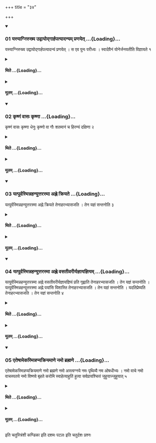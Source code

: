+++
title = "३४"

+++

<div class="js_include" includetitle="true" newlevelforh1="3" unfilled url="/vedAH_yajuH/taittirIyam/sUtram/ApastambaH/shrautam/vishvAsa-prastutiH/14/34/01_yasyAgnirukhya_udvAyodgArhapatyAdanyam_praNayet.md">
<details open><summary><h3>01 यस्याग्निरुख्य उद्वायोद्गार्हपत्यादन्यम् प्रणयेत् ...{Loading}...</h3></summary>

यस्याग्निरुख्य उद्वायोद्गार्हपत्यादन्यं प्रणयेत् । स एव पुनः परीध्यः । स्वादेवैनं योनेर्जनयतीति विज्ञायते १
</details>
</div>
<div class="js_include collapsed" newlevelforh1="4" title="थिते" unfilled url="/vedAH_yajuH/taittirIyam/sUtram/ApastambaH/shrautam/thite/14/34/01_yasyAgnirukhya_udvAyodgArhapatyAdanyam_praNayet.md">
<details><summary><h4>थिते ...{Loading}...</h4></summary>

यस्याग्निरुख्य उद्वायोद्गार्हपत्यादन्यं प्रणयेत् । स एव पुनः परीध्यः । स्वादेवैनं योनेर्जनयतीति विज्ञायते १
</details>
</div>
<div class="js_include collapsed" newlevelforh1="4" title="मूलम्" unfilled url="/vedAH_yajuH/taittirIyam/sUtram/ApastambaH/shrautam/mUlam/14/34/01_yasyAgnirukhya_udvAyodgArhapatyAdanyam_praNayet.md">
<details><summary><h4>मूलम् ...{Loading}...</h4></summary>

यस्याग्निरुख्य उद्वायोद्गार्हपत्यादन्यं प्रणयेत् । स एव पुनः परीध्यः । स्वादेवैनं योनेर्जनयतीति विज्ञायते १
</details>
</div>
<div class="js_include" includetitle="true" newlevelforh1="3" unfilled url="/vedAH_yajuH/taittirIyam/sUtram/ApastambaH/shrautam/vishvAsa-prastutiH/14/34/02_kRShNaM_vAsaH_kRShNA.md">
<details open><summary><h3>02 कृष्णं वासः कृष्णा ...{Loading}...</h3></summary>

कृष्णं वासः कृष्णा धेनुः कृष्णो वा गौः शतमानं च हिरण्यं दक्षिणा २
</details>
</div>
<div class="js_include collapsed" newlevelforh1="4" title="थिते" unfilled url="/vedAH_yajuH/taittirIyam/sUtram/ApastambaH/shrautam/thite/14/34/02_kRShNaM_vAsaH_kRShNA.md">
<details><summary><h4>थिते ...{Loading}...</h4></summary>

कृष्णं वासः कृष्णा धेनुः कृष्णो वा गौः शतमानं च हिरण्यं दक्षिणा २
</details>
</div>
<div class="js_include collapsed" newlevelforh1="4" title="मूलम्" unfilled url="/vedAH_yajuH/taittirIyam/sUtram/ApastambaH/shrautam/mUlam/14/34/02_kRShNaM_vAsaH_kRShNA.md">
<details><summary><h4>मूलम् ...{Loading}...</h4></summary>

कृष्णं वासः कृष्णा धेनुः कृष्णो वा गौः शतमानं च हिरण्यं दक्षिणा २
</details>
</div>
<div class="js_include" includetitle="true" newlevelforh1="3" unfilled url="/vedAH_yajuH/taittirIyam/sUtram/ApastambaH/shrautam/vishvAsa-prastutiH/14/34/03_yatpUrvasminnahanyuttarasmA_ahne_kriyate.md">
<details open><summary><h3>03 यत्पूर्वस्मिन्नहन्युत्तरस्मा अह्ने क्रियते ...{Loading}...</h3></summary>

यत्पूर्वस्मिन्नहन्युत्तरस्मा अह्ने क्रियते तेनाहरभ्यासजति । तेन यज्ञं सन्तनोति ३
</details>
</div>
<div class="js_include collapsed" newlevelforh1="4" title="थिते" unfilled url="/vedAH_yajuH/taittirIyam/sUtram/ApastambaH/shrautam/thite/14/34/03_yatpUrvasminnahanyuttarasmA_ahne_kriyate.md">
<details><summary><h4>थिते ...{Loading}...</h4></summary>

यत्पूर्वस्मिन्नहन्युत्तरस्मा अह्ने क्रियते तेनाहरभ्यासजति । तेन यज्ञं सन्तनोति ३
</details>
</div>
<div class="js_include collapsed" newlevelforh1="4" title="मूलम्" unfilled url="/vedAH_yajuH/taittirIyam/sUtram/ApastambaH/shrautam/mUlam/14/34/03_yatpUrvasminnahanyuttarasmA_ahne_kriyate.md">
<details><summary><h4>मूलम् ...{Loading}...</h4></summary>

यत्पूर्वस्मिन्नहन्युत्तरस्मा अह्ने क्रियते तेनाहरभ्यासजति । तेन यज्ञं सन्तनोति ३
</details>
</div>
<div class="js_include" includetitle="true" newlevelforh1="3" unfilled url="/vedAH_yajuH/taittirIyam/sUtram/ApastambaH/shrautam/vishvAsa-prastutiH/14/34/04_yatpUrvasminnahanyuttarasmA_ahne_vasatIvarIryajnAyajniyam.md">
<details open><summary><h3>04 यत्पूर्वस्मिन्नहन्युत्तरस्मा अह्ने वसतीवरीर्यज्ञायज्ञियम् ...{Loading}...</h3></summary>

यत्पूर्वस्मिन्नहन्युत्तरस्मा अह्ने वसतीवरीर्यज्ञायज्ञियं प्रति गृह्णाति तेनाहरभ्यासजति । तेन यज्ञं सन्तनोति । यत्पूर्वस्मिन्नहन्युत्तरस्मा अह्ने पयांसि विशास्ति तेनाहरभ्यासजति । तेन यज्ञं सन्तनोति । यदतिप्रेष्यति तेनाहरभ्यासजति । तेन यज्ञं सन्तनोति ४
</details>
</div>
<div class="js_include collapsed" newlevelforh1="4" title="थिते" unfilled url="/vedAH_yajuH/taittirIyam/sUtram/ApastambaH/shrautam/thite/14/34/04_yatpUrvasminnahanyuttarasmA_ahne_vasatIvarIryajnAyajniyam.md">
<details><summary><h4>थिते ...{Loading}...</h4></summary>

यत्पूर्वस्मिन्नहन्युत्तरस्मा अह्ने वसतीवरीर्यज्ञायज्ञियं प्रति गृह्णाति तेनाहरभ्यासजति । तेन यज्ञं सन्तनोति । यत्पूर्वस्मिन्नहन्युत्तरस्मा अह्ने पयांसि विशास्ति तेनाहरभ्यासजति । तेन यज्ञं सन्तनोति । यदतिप्रेष्यति तेनाहरभ्यासजति । तेन यज्ञं सन्तनोति ४
</details>
</div>
<div class="js_include collapsed" newlevelforh1="4" title="मूलम्" unfilled url="/vedAH_yajuH/taittirIyam/sUtram/ApastambaH/shrautam/mUlam/14/34/04_yatpUrvasminnahanyuttarasmA_ahne_vasatIvarIryajnAyajniyam.md">
<details><summary><h4>मूलम् ...{Loading}...</h4></summary>

यत्पूर्वस्मिन्नहन्युत्तरस्मा अह्ने वसतीवरीर्यज्ञायज्ञियं प्रति गृह्णाति तेनाहरभ्यासजति । तेन यज्ञं सन्तनोति । यत्पूर्वस्मिन्नहन्युत्तरस्मा अह्ने पयांसि विशास्ति तेनाहरभ्यासजति । तेन यज्ञं सन्तनोति । यदतिप्रेष्यति तेनाहरभ्यासजति । तेन यज्ञं सन्तनोति ४
</details>
</div>
<div class="js_include" includetitle="true" newlevelforh1="3" unfilled url="/vedAH_yajuH/taittirIyam/sUtram/ApastambaH/shrautam/vishvAsa-prastutiH/14/34/05_eteShAmekasminnapyakriyamANe_namo_brahmaNe.md">
<details open><summary><h3>05 एतेषामेकस्मिन्नप्यक्रियमाणे नमो ब्रह्मणे ...{Loading}...</h3></summary>

एतेषामेकस्मिन्नप्यक्रियमाणे नमो ब्रह्मणे नमो अस्त्वग्नये नमः पृथिव्यै नम ओषधीभ्यः । नमो वाचे नमो वाचस्पतये नमो विष्णवे बृहते करोमि स्वाहेत्याहुतिं हुत्वा सर्वप्रायश्चित्तं जुहुयाज्जुहुयात् ५
</details>
</div>
<div class="js_include collapsed" newlevelforh1="4" title="थिते" unfilled url="/vedAH_yajuH/taittirIyam/sUtram/ApastambaH/shrautam/thite/14/34/05_eteShAmekasminnapyakriyamANe_namo_brahmaNe.md">
<details><summary><h4>थिते ...{Loading}...</h4></summary>

एतेषामेकस्मिन्नप्यक्रियमाणे नमो ब्रह्मणे नमो अस्त्वग्नये नमः पृथिव्यै नम ओषधीभ्यः । नमो वाचे नमो वाचस्पतये नमो विष्णवे बृहते करोमि स्वाहेत्याहुतिं हुत्वा सर्वप्रायश्चित्तं जुहुयाज्जुहुयात् ५
</details>
</div>
<div class="js_include collapsed" newlevelforh1="4" title="मूलम्" unfilled url="/vedAH_yajuH/taittirIyam/sUtram/ApastambaH/shrautam/mUlam/14/34/05_eteShAmekasminnapyakriyamANe_namo_brahmaNe.md">
<details><summary><h4>मूलम् ...{Loading}...</h4></summary>

एतेषामेकस्मिन्नप्यक्रियमाणे नमो ब्रह्मणे नमो अस्त्वग्नये नमः पृथिव्यै नम ओषधीभ्यः । नमो वाचे नमो वाचस्पतये नमो विष्णवे बृहते करोमि स्वाहेत्याहुतिं हुत्वा सर्वप्रायश्चित्तं जुहुयाज्जुहुयात् ५
</details>
</div>

  
इति चतुस्त्रिंशी कण्डिका 
इति दशमः पटलः 
इति चतुर्दशः प्रश्नः 